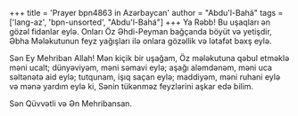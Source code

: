 +++
title = 'Prayer bpn4863 in Azərbaycan'
author = "Abdu'l-Bahá"
tags = ['lang-az', 'bpn-unsorted', "Abdu'l-Bahá"]
+++
Ya Rəbb! Bu uşaqları ən gözəl fidanlar eylə. Onları Öz Əhdi-Peyman bağçanda böyüt və yetişdir, Əbha Mələkutunun feyz yağışları ilə onlara gözəllik və lətafət bəxş eylə.

Sən Ey Mehriban Allah! Mən kiçik bir uşağam, Öz mələkutuna qəbul etməklə məni ucalt; dünyəviyəm, məni səmavi eylə; aşağı aləmdənəm, məni uca səltənətə aid eylə; tutqunam, işıq saçan eylə; maddiyəm, məni ruhani eylə və mənə yardım eylə ki, Sənin tükənməz feyzlərini aşkar edə bilim.

Sən Qüvvətli və Ən Mehribansan.
